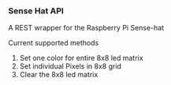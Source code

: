 ### Sense Hat API
A REST wrapper for the Raspberry Pi Sense-hat    

Current supported methods    
1. Set one color for entire 8x8 led matrix    
2. Set individual Pixels in 8x8 grid    
3. Clear the 8x8 led matrix